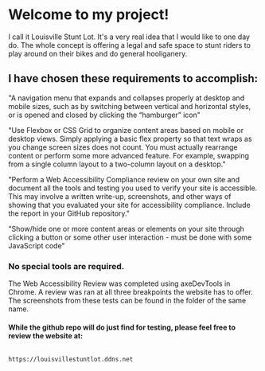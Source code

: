 # Welcome to my project!
 I call it Louisville Stunt Lot. It's a very real idea that I would like to one day do.
The whole concept is offering a legal and safe space to stunt riders to play around on their bikes and do general hooliganery.


## I have chosen these requirements to accomplish: 


"A navigation menu that expands and collapses properly at desktop and mobile sizes,
such as by switching between vertical and horizontal styles, or is opened and closed by
clicking the “hamburger” icon"

"Use Flexbox or CSS Grid to organize content areas based on mobile or desktop views.
Simply applying a basic flex property so that text wraps as you change screen sizes
does not count. You must actually rearrange content or perform some more advanced
feature. For example, swapping from a single column layout to a two-column layout on a
desktop."

"Perform a Web Accessibility Compliance review on your own site and document all the
tools and testing you used to verify your site is accessible. This may involve a written
write-up, screenshots, and other ways of showing that you evaluated your site for
accessibility compliance. Include the report in your GitHub repository."

"Show/hide one or more content areas or elements on your site through clicking a button
or some other user interaction - must be done with some JavaScript code"


### No special tools are required. 
The Web Accessibility Review was completed using axeDevTools in Chrome.
A review was ran at all three breakpoints the website has to offer. The screenshots from these tests can be found in the folder of the same name.

#### While the github repo will do just find for testing, please feel free to review the website at:
                                        https://louisvillestuntlot.ddns.net


